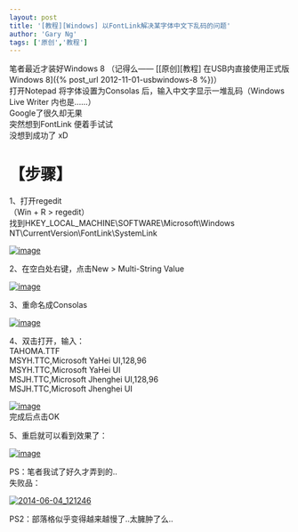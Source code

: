 ```yaml
---
layout: post
title: '[教程][Windows] 以FontLink解决某字体中文下乱码的问题'
author: 'Gary Ng'
tags: ['原创','教程']
---
```


笔者最近才装好Windows 8 （记得么—— [[原创][教程]
在USB内直接使用正式版Windows
8]({% post_url 2012-11-01-usbwindows-8 %})）  
 打开Notepad 将字体设置为Consolas 后，输入中文字显示一堆乱码（Windows
Live Writer 内也是……）  
 Google了很久却无果  
 突然想到FontLink 便着手试试  
 没想到成功了 xD  
<!-- More -->  
# 【步骤】

1、打开regedit  
 （Win + R \> regedit）  
 找到HKEY\_LOCAL\_MACHINE\\SOFTWARE\\Microsoft\\Windows
NT\\CurrentVersion\\FontLink\\SystemLink  

[![image](http://lh5.ggpht.com/-DtcpULk60WA/U46tiGUSD-I/AAAAAAAAG_0/830vY-DDmOE/image_thumb.png?imgmax=800 "image")](http://lh6.ggpht.com/-PQrbesKT9g4/U46tgz60jtI/AAAAAAAAG_s/Yj27nembYdM/s1600-h/image%25255B2%25255D.png)  
  
 2、在空白处右键，点击New \> Multi-String Value  

[![image](http://lh4.ggpht.com/-YJuYEAsaFG8/U46tkv6T3JI/AAAAAAAAHAE/Lz-Zal-9RvM/image_thumb%25255B1%25255D.png?imgmax=800 "image")](http://lh5.ggpht.com/-qM4fGzK4atY/U46tjSP9teI/AAAAAAAAG_8/wBvYYB5J2o4/s1600-h/image%25255B5%25255D.png)  
  
 3、重命名成Consolas  

[![image](http://lh3.ggpht.com/-XyPBH3QHCdg/U46tmiJyEGI/AAAAAAAAHAU/KRENTbrVjTo/image_thumb%25255B2%25255D.png?imgmax=800 "image")](http://lh4.ggpht.com/-Bg7EvCCtvow/U46tlQmg9lI/AAAAAAAAHAM/JyQ2lkT5w18/s1600-h/image%25255B8%25255D.png)  
  
 4、双击打开，输入：  
 TAHOMA.TTF  
 MSYH.TTC,Microsoft YaHei UI,128,96  
 MSYH.TTC,Microsoft YaHei UI  
 MSJH.TTC,Microsoft Jhenghei UI,128,96  
 MSJH.TTC,Microsoft Jhenghei UI  

[![image](http://lh5.ggpht.com/-kGMrMy4RZRA/U46tozsvUCI/AAAAAAAAHAk/UOo8WpX7jNM/image_thumb%25255B3%25255D.png?imgmax=800 "image")](http://lh6.ggpht.com/-J2qOJ1AhJ8Q/U46tnXZW1CI/AAAAAAAAHAc/2uTq99Bb53M/s1600-h/image%25255B11%25255D.png)  
 完成后点击OK  
  
 5、重启就可以看到效果了：  

[![image](http://lh3.ggpht.com/-ffusV07Une4/U46trAzEETI/AAAAAAAAHA0/-XEYWBmB27I/image_thumb%25255B4%25255D.png?imgmax=800 "image")](http://lh3.ggpht.com/-dNQl58ZnNTE/U46tppZat1I/AAAAAAAAHAs/FJEGtBOoCBQ/s1600-h/image%25255B14%25255D.png)  
  
  
  
 PS：笔者我试了好久才弄到的..  
 失败品：  

[![2014-06-04\_121246](http://lh4.ggpht.com/-OzI2HtUIMaQ/U46tsy-e53I/AAAAAAAAHBE/RerGPLYcnAE/2014-06-04_121246_thumb.png?imgmax=800 "2014-06-04_121246")](http://lh5.ggpht.com/-tMGURxK9F4Y/U46tr6nf6MI/AAAAAAAAHA8/EPW4Mo8mj08/s1600-h/2014-06-04_121246%25255B2%25255D.png)  
  
 PS2：部落格似乎变得越来越慢了..太臃肿了么..

